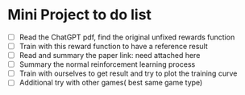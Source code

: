 # Mini Project to do list
- [ ] Read the ChatGPT pdf, find the original unfixed rewards function 
- [ ] Train with this reward function to have a reference result
- [ ] Read and summary the paper link: need attached here
- [ ] Summary the normal reinforcement learning process 
- [ ] Train with ourselves to get result and try to plot the training curve 
- [ ] Additional try with other games( best same game type) 